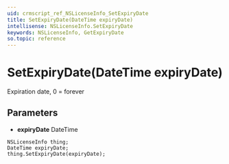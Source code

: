 ```yaml
---
uid: crmscript_ref_NSLicenseInfo_SetExpiryDate
title: SetExpiryDate(DateTime expiryDate)
intellisense: NSLicenseInfo.SetExpiryDate
keywords: NSLicenseInfo, GetExpiryDate
so.topic: reference
---
```


# SetExpiryDate(DateTime expiryDate)

Expiration date, 0 = forever

## Parameters

* **expiryDate** DateTime

```crmscript
NSLicenseInfo thing;
DateTime expiryDate;
thing.SetExpiryDate(expiryDate);
```

